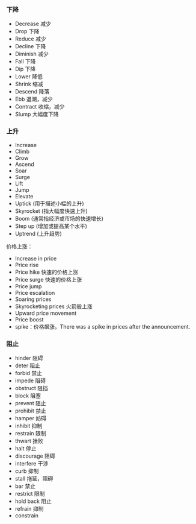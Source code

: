### 下降

- Decrease 减少
- Drop 下降
- Reduce 减少
- Decline 下降
- Diminish 减少
- Fall 下降
- Dip 下降
- Lower 降低
- Shrink 缩减
- Descend 降落
- Ebb 退潮，减少
- Contract 收缩，减少
- Slump 大幅度下降

### 上升
- Increase
- Climb
- Grow
- Ascend
- Soar
- Surge
- Lift
- Jump
- Elevate
- Uptick (用于描述小幅的上升)
- Skyrocket (指大幅度快速上升)
- Boom (通常指经济或市场的快速增长)
- Step up (增加或提高某个水平)
- Uptrend (上升趋势)

价格上涨：
- Increase in price
- Price rise
- Price hike 快速的价格上涨
- Price surge 快速的价格上涨
- Price jump
- Price escalation
- Soaring prices
- Skyrocketing prices 火箭般上涨
- Upward price movement
- Price boost
- spike：价格飙涨。There was a spike in prices after the announcement.

### 阻止
- hinder 阻碍
- deter 阻止
- forbid 禁止
- impede 阻碍
- obstruct 阻挡
- block 阻塞
- prevent 阻止
- prohibit 禁止
- hamper 妨碍
- inhibit 抑制
- restrain 限制
- thwart 挫败
- halt 停止
- discourage 阻碍
- interfere 干涉
- curb 抑制
- stall 拖延，阻碍
- bar 禁止
- restrict 限制
- hold back 阻止
- refrain 抑制
- constrain 
